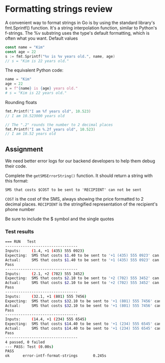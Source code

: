 # Formatting strings review

A convenient way to format strings in Go is by using the standard library's fmt.Sprintf() function. It's a string interpolation function, similar to Python's f-strings. The %v substring uses the type's default formatting, which is often what you want.
Default values
```go
const name = "Kim"
const age = 22
s := fmt.Sprintf("%v is %v years old.", name, age)
// s = "Kim is 22 years old."
```
The equivalent Python code:
```python
name = "Kim"
age = 22
s = f"{name} is {age} years old."
# s = "Kim is 22 years old."
```
Rounding floats
```go 
fmt.Printf("I am %f years old", 10.523)
// I am 10.523000 years old

// The ".2" rounds the number to 2 decimal places
fmt.Printf("I am %.2f years old", 10.523)
// I am 10.52 years old
```
## Assignment

We need better error logs for our backend developers to help them debug their code.

Complete the `getSMSErrorString()` function. It should return a string with this format:

    SMS that costs $COST to be sent to 'RECIPIENT' can not be sent

`COST` is the cost of the SMS, always showing the price formatted to 2 decimal places.
`RECIPIENT` is the stringified representation of the recipient's phone number

Be sure to include the $ symbol and the single quotes

### Test results
```bash
=== RUN   Test
---------------------------------
Inputs:     (1.4, +1 (435) 555 0923)
Expecting:  SMS that costs $1.40 to be sent to '+1 (435) 555 0923' can not be sent
Actual:     SMS that costs $1.40 to be sent to '+1 (435) 555 0923' can not be sent
Pass
---------------------------------
Inputs:     (2.1, +2 (702) 555 3452)
Expecting:  SMS that costs $2.10 to be sent to '+2 (702) 555 3452' can not be sent
Actual:     SMS that costs $2.10 to be sent to '+2 (702) 555 3452' can not be sent
Pass
---------------------------------
Inputs:     (32.1, +1 (801) 555 7456)
Expecting:  SMS that costs $32.10 to be sent to '+1 (801) 555 7456' can not be sent
Actual:     SMS that costs $32.10 to be sent to '+1 (801) 555 7456' can not be sent
Pass
---------------------------------
Inputs:     (14.4, +1 (234) 555 6545)
Expecting:  SMS that costs $14.40 to be sent to '+1 (234) 555 6545' can not be sent
Actual:     SMS that costs $14.40 to be sent to '+1 (234) 555 6545' can not be sent
Pass
---------------------------------
4 passed, 0 failed
--- PASS: Test (0.00s)
PASS
ok      error-intf-format-strings       0.245s
```